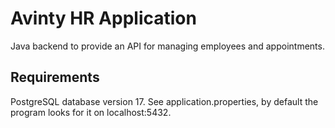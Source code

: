 # Avinty HR Application

Java backend to provide an API for managing employees and appointments.

## Requirements

PostgreSQL database version 17. See application.properties, by default the program looks for it on localhost:5432.